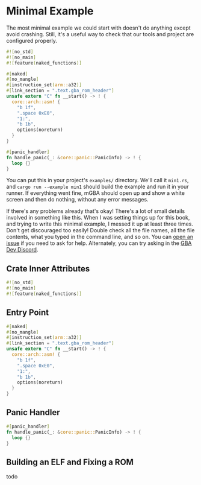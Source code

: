 
# Minimal Example

The most minimal example we could start with doesn't do anything except avoid crashing.
Still, it's a useful way to check that our tools and project are configured properly.

```rust
#![no_std]
#![no_main]
#![feature(naked_functions)]

#[naked]
#[no_mangle]
#[instruction_set(arm::a32)]
#[link_section = ".text.gba_rom_header"]
unsafe extern "C" fn __start() -> ! {
  core::arch::asm! {
    "b 1f",
    ".space 0xE0",
    "1:",
    "b 1b",
    options(noreturn)
  }
}

#[panic_handler]
fn handle_panic(_: &core::panic::PanicInfo) -> ! {
  loop {}
}
```

You can put this in your project's `examples/` directory.
We'll call it `min1.rs`, and `cargo run --example min1` should build the example and run it in your runner.
If everything went fine, mGBA should open up and show a white screen and then do nothing, without any error messages.

If there's any problems already that's okay!
There's a lot of small details involved in something like this.
When I was setting things up for this book, and trying to write this minimal example, I messed it up at least three times.
Don't get discouraged too easily!
Double check all the file names, all the file contents, what you typed in the command line, and so on.
You can [open an issue](https://github.com/Lokathor/gba-from-scratch-rs/issues) if you need to ask for help.
Alternately, you can try asking in the [GBA Dev Discord](https://discord.io/gbadev).

## Crate Inner Attributes

```rust
#![no_std]
#![no_main]
#![feature(naked_functions)]
```

## Entry Point

```rust
#[naked]
#[no_mangle]
#[instruction_set(arm::a32)]
#[link_section = ".text.gba_rom_header"]
unsafe extern "C" fn __start() -> ! {
  core::arch::asm! {
    "b 1f",
    ".space 0xE0",
    "1:",
    "b 1b",
    options(noreturn)
  }
}
```

## Panic Handler

```rust
#[panic_handler]
fn handle_panic(_: &core::panic::PanicInfo) -> ! {
  loop {}
}
```

## Building an ELF and Fixing a ROM

todo
